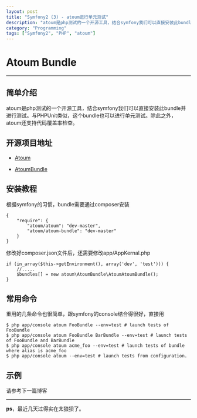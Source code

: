 ```yaml
---
layout: post
title: "Symfony2 (3) - atoum进行单元测试"
description: "atoum是php测试的一个开源工具，结合symfony我们可以直接安装此bundle并进行测试。与PHPUnit类似，这个bundle也可以进行单元测试和mock测试。除此之外，atoum还支持代码覆盖率检查"
category: "Programming"
tags: ["Symfony2", "PHP", "atoum"]
---
```


# Atoum Bundle

--------------

## 简单介绍

atoum是php测试的一个开源工具，结合symfony我们可以直接安装此bundle并进行测试。与PHPUnit类似，这个bundle也可以进行单元测试。除此之外，atoum还支持代码覆盖率检查。

## 开源项目地址

- [Atoum](https://github.com/atoum/Atoum)

- [AtoumBundle](https://github.com/atoum/AtoumBundle)

## 安装教程

根据symfony的习惯，bundle需要通过composer安装

	{
		"require": {
			"atoum/atoum": "dev-master",
			"atoum/atoum-bundle": "dev-master"
		}
	}

修改好composer.json文件后，还需要修改app/AppKernal.php

    if (in_array($this->getEnvironment(), array('dev', 'test'))) {
        //.....
        $bundles[] = new atoum\AtoumBundle\AtoumAtoumBundle();
    }

## 常用命令

重用的几条命令也很简单，跟symfony的console结合得很好，直接用

	$ php app/console atoum FooBundle --env=test # launch tests of FooBundle
	$ php app/console atoum FooBundle BarBundle --env=test # launch tests of FooBundle and BarBundle
	$ php app/console atoum acme_foo --env=test # launch tests of bundle where alias is acme_foo
	$ php app/console atoum --env=test # launch tests from configuration.

## 示例

请参考下一篇博客

- - -

**ps**，最近几天过得实在太狼狈了。




